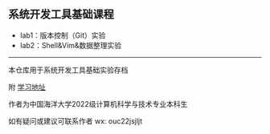 ## 系统开发工具基础课程

- lab1：版本控制（Git）实验
- lab2：Shell&Vim&数据整理实验

---

本仓库用于系统开发工具基础实验存档

附 [学习地址](https://missing-semester-cn.github.io/)

作者为中国海洋大学2022级计算机科学与技术专业本科生

如有疑问或建议可联系作者 wx: ouc22jsjljt